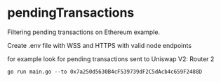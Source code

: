 # pendingTransactions
Filtering pending transactions on Ethereum example.

Create .env file with WSS and HTTPS with valid node endpoints

for example look for pending transactions sent to Uniswap V2: Router 2

```
go run main.go --to 0x7a250d5630B4cF539739dF2C5dAcb4c659F2488D
``` 
